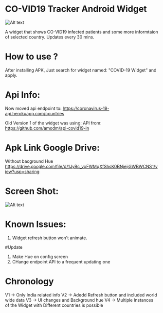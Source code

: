 
# CO-VID19 Tracker Android Widget


![Alt text](https://user-images.githubusercontent.com/1622949/77534561-e56a1e00-6ebe-11ea-9bf7-a78fca35b9d4.png "")


A widget that shows CO-VID19 infected patients and some more informtaion of selected country. 
Updates every 30 mins.

# How to use ?
After installing APK, Just search for widget named: "COVID-19 Widget" and apply.

# Api Info:
Now moved api endpoint to:
https://coronavirus-19-api.herokuapp.com/countries

Old Version 1 of the widget was using:
API from: https://github.com/amodm/api-covid19-in


# Apk Link Google Drive:
Without bacground Hue
https://drive.google.com/file/d/1JyBc_voFWMqXfShsK0BNjejiGWBWCNS1/view?usp=sharing

Screen Shot:
=============
![Alt text](https://user-images.githubusercontent.com/1622949/77533640-40027a80-6ebd-11ea-85df-f5b630773b53.png "")


# Known Issues:
1) Widget refresh button won't animate.

#Update
1) Make Hue on config screen
2) CHange endpoint API to a frequent updating one 

# Chronology
V1 -> Only India related info 
V2 -> Adedd Refresh button and included world wide data
V3 -> UI changes and Background hue
V4 -> Multiple Instances of the Widget with Different countries is possible


